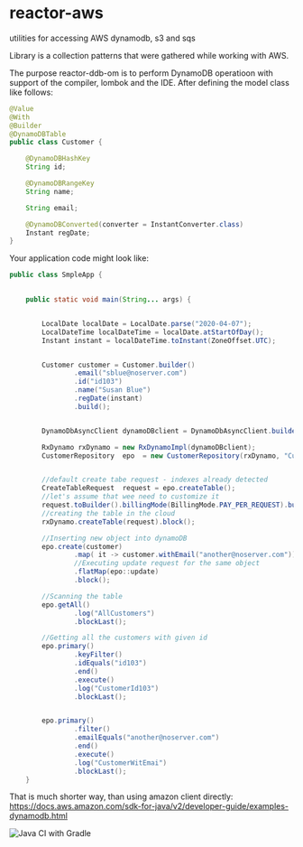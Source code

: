 # reactor-aws
utilities for accessing AWS dynamodb, s3 and sqs

Library is a collection patterns that were gathered while working with AWS. 

The purpose reactor-ddb-om is to perform  DynamoDB operatioon with support of the compiler, lombok and the IDE.
After defining the model class like follows:

```java
@Value
@With
@Builder
@DynamoDBTable
public class Customer {

    @DynamoDBHashKey
    String id;

    @DynamoDBRangeKey
    String name;

    String email;

    @DynamoDBConverted(converter = InstantConverter.class)
    Instant regDate;
}
```
Your application code might look like:
```java
public class SmpleApp {

 
    public static void main(String... args) {


        LocalDate localDate = LocalDate.parse("2020-04-07");
        LocalDateTime localDateTime = localDate.atStartOfDay();
        Instant instant = localDateTime.toInstant(ZoneOffset.UTC);


        Customer customer = Customer.builder()
                .email("sblue@noserver.com")
                .id("id103")
                .name("Susan Blue")
                .regDate(instant)
                .build();


        DynamoDbAsyncClient dynamoDBclient = DynamoDbAsyncClient.builder().region(Region.US_EAST_1).build();

        RxDynamo rxDynamo = new RxDynamoImpl(dynamoDBclient);
        CustomerRepository  epo  = new CustomerRepository(rxDynamo, "Customer");


        //default create tabe request - indexes already detected
        CreateTableRequest  request = epo.createTable();
        //let's assume that wee need to customize it
        request.toBuilder().billingMode(BillingMode.PAY_PER_REQUEST).build();
        //creating the table in the cloud
        rxDynamo.createTable(request).block();

        //Inserting new object into dynamoDB
        epo.create(customer)
                .map( it -> customer.withEmail("another@noserver.com"))
                //Executing update request for the same object
                .flatMap(epo::update)
                .block();

        //Scanning the table
        epo.getAll()
                .log("AllCustomers")
                .blockLast();

        //Getting all the customers with given id
        epo.primary()
                .keyFilter()
                .idEquals("id103")
                .end()
                .execute()
                .log("CustomerId103")
                .blockLast();


        epo.primary()
                .filter()
                .emailEquals("another@noserver.com")
                .end()
                .execute()
                .log("CustomerWitEmai")
                .blockLast();
    }
```

That is much shorter way, than using amazon client directly: https://docs.aws.amazon.com/sdk-for-java/v2/developer-guide/examples-dynamodb.html


![Java CI with Gradle](https://github.com/rczyzewski/reactor-aws/workflows/Java%20CI%20with%20Gradle/badge.svg)
